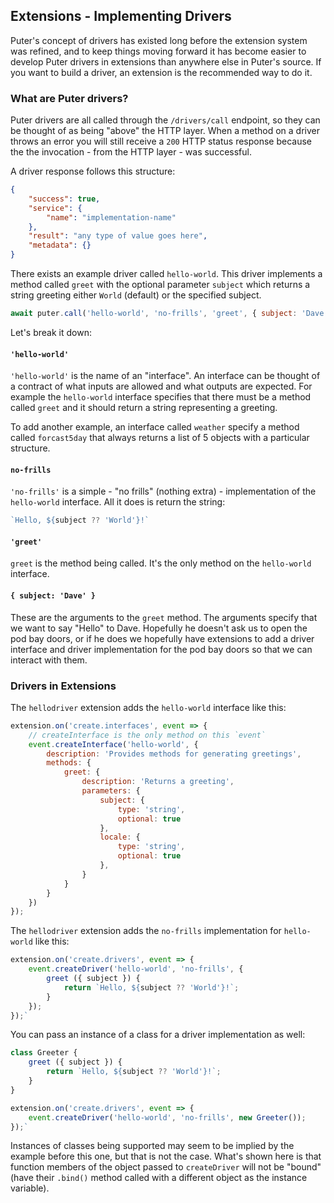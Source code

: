 ## Extensions - Implementing Drivers

Puter's concept of drivers has existed long before the extension system
was refined, and to keep things moving forward it has become easier to
develop Puter drivers in extensions than anywhere else in Puter's source.
If you want to build a driver, an extension is the recommended way to do it.

### What are Puter drivers?

Puter drivers are all called through the `/drivers/call` endpoint, so they
can be thought of as being "above" the HTTP layer. When a method on a driver
throws an error you will still receive a `200` HTTP status response because
the the invocation - from the HTTP layer - was successful.

A driver response follows this structure:
```json
{
    "success": true,
    "service": {
        "name": "implementation-name"
    },
    "result": "any type of value goes here",
    "metadata": {}
}
```

There exists an example driver called `hello-world`. This driver implements
a method called `greet` with the optional parameter `subject` which returns
a string greeting either `World` (default) or the specified subject.

```javascript
await puter.call('hello-world', 'no-frills', 'greet', { subject: 'Dave' });
```

Let's break it down:

#### `'hello-world'`

`'hello-world'` is the name of an "interface". An interface can be thought of
a contract of what inputs are allowed and what outputs are expected. For
example the `hello-world` interface specifies that there must be a method
called `greet` and it should return a string representing a greeting.

To add another example, an interface called `weather` specify a method called
`forcast5day` that always returns a list of 5 objects with a particular
structure.

#### `no-frills`

`'no-frills'` is a simple - "no frills" (nothing extra) - implementation of
the `hello-world` interface. All it does is return the string:
```javascript
`Hello, ${subject ?? 'World'}!`
```


#### `'greet'`

`greet` is the method being called. It's the only method on the `hello-world`
interface.

#### `{ subject: 'Dave' }`

These are the arguments to the `greet` method. The arguments specify that we
want to say "Hello" to Dave. Hopefully he doesn't ask us to open the pod bay
doors, or if he does we hopefully have extensions to add a driver interface
and driver implementation for the pod bay doors so that we can interact with
them.

### Drivers in Extensions

The `hellodriver` extension adds the `hello-world` interface like this:
```javascript
extension.on('create.interfaces', event => {
    // createInterface is the only method on this `event`
    event.createInterface('hello-world', {
        description: 'Provides methods for generating greetings',
        methods: {
            greet: {
                description: 'Returns a greeting',
                parameters: {
                    subject: {
                        type: 'string',
                        optional: true
                    },
                    locale: {
                        type: 'string',
                        optional: true
                    },
                }
            }
        }
    })
});
```

The `hellodriver` extension adds the `no-frills` implementation for
`hello-world` like this:
```javascript
extension.on('create.drivers', event => {
    event.createDriver('hello-world', 'no-frills', {
        greet ({ subject }) {
            return `Hello, ${subject ?? 'World'}!`;
        }
    });
});`
```

You can pass an instance of a class for a driver implementation as well:
```javascript
class Greeter {
    greet ({ subject }) {
        return `Hello, ${subject ?? 'World'}!`;
    }
}

extension.on('create.drivers', event => {
    event.createDriver('hello-world', 'no-frills', new Greeter());
});`
```

Instances of classes being supported
may seem to be implied by the example before this
one, but that is not the case. What's shown here is that function members
of the object passed to `createDriver` will not be "bound" (have their
`.bind()` method called with a different object as the instance variable).

